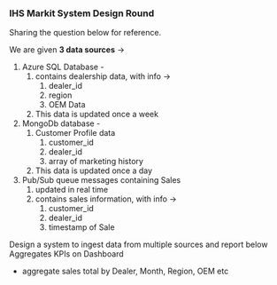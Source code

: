 ### IHS Markit System Design Round

Sharing the question below for reference. <br>

We are given **3 data sources** -> <br>
1. Azure SQL Database - <br>
   1. contains dealership data, with info -> <br>
      1. dealer_id <br>
      2. region <br>
      3. OEM Data <br>
   2. This data is updated once a week <br>
2. MongoDb database - <br>
   1. Customer Profile data <br>
      1. customer_id <br>
      2. dealer_id <br>
      3. array of marketing history <br>
   2. This data is updated once a day <br>
3. Pub/Sub queue messages containing Sales <br> 
   1. updated in real time <br>
   2. contains sales information, with info -> <br>
      1. customer_id <br>
      2. dealer_id <br>
      3. timestamp of Sale <br>


Design a system to ingest data from multiple sources and report below Aggregates KPIs  on Dashboard <br>
- aggregate sales total by Dealer, Month, Region, OEM etc <br>